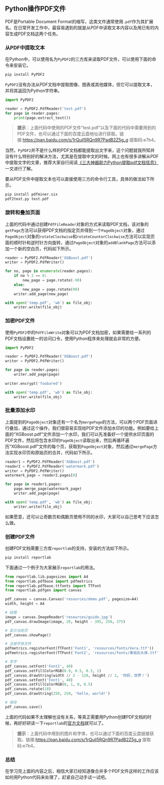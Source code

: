 ## Python操作PDF文件

PDF是Portable Document Format的缩写，这类文件通常使用`.pdf`作为其扩展名。在日常开发工作中，最容易遇到的就是从PDF中读取文本内容以及用已有的内容生成PDF文档这两个任务。

### 从PDF中提取文本

在Python中，可以使用名为`PyPDF2`的三方库来读取PDF文件，可以使用下面的命令来安装它。

```Bash
pip install PyPDF2
```

`PyPDF2`没有办法从PDF文档中提取图像、图表或其他媒体，但它可以提取文本，并将其返回为Python字符串。

```Python
import PyPDF2

reader = PyPDF2.PdfReader('test.pdf')
for page in reader.pages:
    print(page.extract_text())
```

> **提示**：上面代码中使用的PDF文件“test.pdf”以及下面的代码中需要用到的PDF文件，也可以通过下面的百度云盘地址进行获取。链接:https://pan.baidu.com/s/1rQujl5RQn9R7PadB2Z5g_g 提取码:e7b4。

当然，`PyPDF2`并不是什么样的PDF文档都能提取出文字来，这个问题就我所知并没有什么特别好的解决方法，尤其是在提取中文的时候。网上也有很多讲解从PDF中提取文字的文章，推荐大家自行阅读[《三大神器助力Python提取pdf文档信息》](https://cloud.tencent.com/developer/article/1395339)一文进行了解。

要从PDF文件中提取文本也可以直接使用三方的命令行工具，具体的做法如下所示。

```Bash
pip install pdfminer.six
pdf2text.py test.pdf
```

### 旋转和叠加页面

上面的代码中通过创建`PdfFileReader`对象的方式来读取PDF文档，该对象的`getPage`方法可以获得PDF文档的指定页并得到一个`PageObject`对象，通过`PageObject`对象的`rotateClockwise`和`rotateCounterClockwise`方法可以实现页面的顺时针和逆时针方向旋转，通过`PageObject`对象的`addBlankPage`方法可以添加一个新的空白页，代码如下所示。

```Python
reader = PyPDF2.PdfReader('XGBoost.pdf')
writer = PyPDF2.PdfWriter()

for no, page in enumerate(reader.pages):
    if no % 2 == 0:
        new_page = page.rotate(-90)
    else:
        new_page = page.rotate(90)
    writer.add_page(new_page)

with open('temp.pdf', 'wb') as file_obj:
    writer.write(file_obj)
```

### 加密PDF文件

使用`PyPDF2`中的`PdfFileWrite`对象可以为PDF文档加密，如果需要给一系列的PDF文档设置统一的访问口令，使用Python程序来处理就会非常的方便。

```Python
import PyPDF2

reader = PyPDF2.PdfReader('XGBoost.pdf')
writer = PyPDF2.PdfWriter()

for page in reader.pages:
    writer.add_page(page)
    
writer.encrypt('foobared')

with open('temp.pdf', 'wb') as file_obj:
    writer.write(file_obj)
```

### 批量添加水印

上面提到的`PageObject`对象还有一个名为`mergePage`的方法，可以两个PDF页面进行叠加，通过这个操作，我们很容易实现给PDF文件添加水印的功能。例如要给上面的“XGBoost.pdf”文件添加一个水印，我们可以先准备好一个提供水印页面的PDF文件，然后将包含水印的`PageObject`读取出来，然后再循环遍历“XGBoost.pdf”文件的每个页，获取到`PageObject`对象，然后通过`mergePage`方法实现水印页和原始页的合并，代码如下所示。

```Python
reader1 = PyPDF2.PdfReader('XGBoost.pdf')
reader2 = PyPDF2.PdfReader('watermark.pdf')
writer = PyPDF2.PdfWriter()
watermark_page = reader2.pages[0]

for page in reader1.pages:
    page.merge_page(watermark_page)
    writer.add_page(page)

with open('temp.pdf', 'wb') as file_obj:
    writer.write(file_obj)
```

如果愿意，还可以让奇数页和偶数页使用不同的水印，大家可以自己思考下应该怎么做。

### 创建PDF文件

创建PDF文档需要三方库`reportlab`的支持，安装的方法如下所示。

```Bash
pip install reportlab
```

下面通过一个例子为大家展示`reportlab`的用法。

```Python
from reportlab.lib.pagesizes import A4
from reportlab.pdfbase import pdfmetrics
from reportlab.pdfbase.ttfonts import TTFont
from reportlab.pdfgen import canvas

pdf_canvas = canvas.Canvas('resources/demo.pdf', pagesize=A4)
width, height = A4

# 绘图
image = canvas.ImageReader('resources/guido.jpg')
pdf_canvas.drawImage(image, 20, height - 395, 250, 375)

# 显示当前页
pdf_canvas.showPage()

# 注册字体文件
pdfmetrics.registerFont(TTFont('Font1', 'resources/fonts/Vera.ttf'))
pdfmetrics.registerFont(TTFont('Font2', 'resources/fonts/青呱石头体.ttf'))

# 写字
pdf_canvas.setFont('Font2', 40)
pdf_canvas.setFillColorRGB(0.9, 0.5, 0.3, 1)
pdf_canvas.drawString(width // 2 - 120, height // 2, '你好，世界！')
pdf_canvas.setFont('Font1', 40)
pdf_canvas.setFillColorRGB(0, 1, 0, 0.5)
pdf_canvas.rotate(18)
pdf_canvas.drawString(250, 250, 'hello, world!')

# 保存
pdf_canvas.save()
```

上面的代码如果不太理解也没有关系，等真正需要用Python创建PDF文档的时候，再好好研读一下`reportlab`的[官方文档](https://www.reportlab.com/docs/reportlab-userguide.pdf)就可以了。

> **提示**：上面代码中用到的图片和字体，也可以通过下面的百度云盘链接获取。链接:https://pan.baidu.com/s/1rQujl5RQn9R7PadB2Z5g_g 提取码:e7b4。

###  总结

在学习完上面的内容之后，相信大家已经知道像合并多个PDF文件这样的工作应该如何用Python代码来处理了，赶紧自己动手试一试吧。

